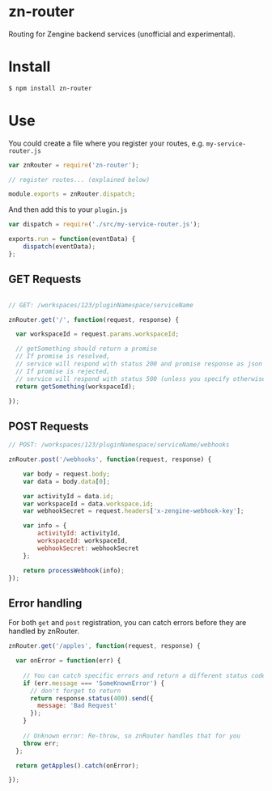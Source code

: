 # zn-router

Routing for Zengine backend services (unofficial and experimental).

# Install

```sh
$ npm install zn-router
```

# Use

You could create a file where you register your routes, e.g. `my-service-router.js`

```js
var znRouter = require('zn-router');

// register routes... (explained below)

module.exports = znRouter.dispatch;
```

And then add this to your `plugin.js`

```js
var dispatch = require('./src/my-service-router.js');

exports.run = function(eventData) {
	dispatch(eventData);
};
```

## GET Requests

```js

// GET: /workspaces/123/pluginNamespace/serviceName

znRouter.get('/', function(request, response) {

  var workspaceId = request.params.workspaceId;

  // getSomething should return a promise
  // If promise is resolved,
  // service will respond with status 200 and promise response as json response
  // If promise is rejected,
  // service will respond with status 500 (unless you specify otherwise – see below)
  return getSomething(workspaceId);

});
```

## POST Requests

```js
// POST: /workspaces/123/pluginNamespace/serviceName/webhooks

znRouter.post('/webhooks', function(request, response) {

	var body = request.body;
	var data = body.data[0];

	var activityId = data.id;
	var workspaceId = data.workspace.id;
	var webhookSecret = request.headers['x-zengine-webhook-key'];

	var info = {
		activityId: activityId,
		workspaceId: workspaceId,
		webhookSecret: webhookSecret
	};

	return processWebhook(info);
});

```

## Error handling

For both `get` and `post` registration, you can catch errors before they are handled by znRouter.

```js
znRouter.get('/apples', function(request, response) {

  var onError = function(err) {
  
    // You can catch specific errors and return a different status code and response
    if (err.message === 'SomeKnownError') {
      // don't forget to return
      return response.status(400).send({
        message: 'Bad Request'
      });
    }
    
    // Unknown error: Re-throw, so znRouter handles that for you
    throw err;
  };

  return getApples().catch(onError);

});
```
